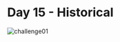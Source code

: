 # Day 15 -  Historical
![challenge01](https://github.com/sndaba/2024_30DayChartChallengewithRstats/assets/53818579/42696e65-39be-4e7e-ad71-628b8d0bb97a)
